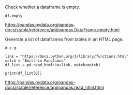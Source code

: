 Check whether a dataframe is empty.
```
df.empty
```
https://pandas.pydata.org/pandas-docs/stable/reference/api/pandas.DataFrame.empty.html


Generate a list of dataframes from tables in an HTML page.
```
# e.g.

link = "https://docs.python.org/3/library/functions.html"
match = "Built-in Functions"
df_list = pd.read_html(io=link, match=match)

print(df_list[0])
```
https://pandas.pydata.org/pandas-docs/stable/reference/api/pandas.read_html.html
